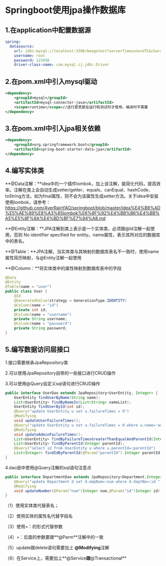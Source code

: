 # Springboot使用jpa操作数据库

## 1.在application中配置数据源

```yml
spring:
  datasource:
    url: jdbc:mysql://localhost:3306/beegotest?serverTimezone=UTC&characterEncoding=utf-8
    username: root
    password: 123456
    driver-class-name: com.mysql.cj.jdbc.Driver
```

## 2.在pom.xml中引入mysql驱动

```xml
<dependency>
    <groupId>mysql</groupId>
    <artifactId>mysql-connector-java</artifactId>
    <scope>runtime</scope>//这行意思是在运行和测试时才使用，编译时不需要
</dependency>
```

## 3.在pom.xml中引入jpa相关依赖

```xml
<dependency>
    <groupId>org.springframework.boot</groupId>
    <artifactId>spring-boot-starter-data-jpa</artifactId>
</dependency>
```

## 4.编写实体类

**@Data注解：**idea中的一个插件lombok，加上该注解，能简化代码，提高效率。注解在类上会自动生成setter/getter、equals、canEqual、hashCode、toString方法，如为final属性，则不会为该属性生成setter方法。关于idea中安装使用lombok，请参考：https://github.com/4verRainYAO/springboot/blob/master/idea%E4%B8%AD%E5%AE%89%E8%A3%85lombok%E6%8F%92%E4%BB%B6%E4%BB%A5%E5%8F%8A%E4%BD%BF%E7%94%A8.md

**@Entity注解：**JPA注解到类上表示是一个实体类，必须跟@Id注解一起使用，否则  No identifier specified for entity。name属性，表示其所对应的数据库中的表名。

**@Table：**JPA注解，当实体类与其映射的数据库表名不一致时，使用name属性简历映射，与@Entity注解一起使用

**@Column：**将实体类中的属性映射到数据库表中的字段

```java
@Data
@Entity
@Table(name = "user")
public class User {
    @Id
    @GeneratedValue(strategy = GenerationType.IDENTITY)
    @Column(name = "id")
    private int id;
    @Column(name = "username")
    private String username;
    @Column(name = "password")
    private String password;
}
```

## 5.编写数据访问层接口

1.接口需要继承JpaRepository类

2.可以使用JpaRepository自带的一些接口进行CRUD操作

3.可以使用@Query自定义sql语句进行CRUD操作

```java
public interface UserDao extends JpaRepository<UserEntity, Integer> {
    UserEntity findUserByName(String name);
    List<UserEntity> findByNameIn(List<String> nameList);
    UserEntity findUserById(int id);
    @Query("update UserEntity u set u.failureTimes = 0")
    @Modifying
    void updateUserFailureTimes();
    @Query("update UserEntity u set u.failureTimes = 0 where u.name='admin'")
    @Modifying
    void updateAdminFailureTimes();
    List<UserEntity> findByFailureTimesGreaterThanEqualAndParentId(Integer failureTimes, Integer parentId);
    List<UserEntity> findByParentId(Integer parentId);
    @Query("select id from UserEntity u where u.parentId=:parentId")
    List<Integer> findIdByParentId(@Param("parentId") Integer parentId);
}
```

4.dao层中使用@Query注解的sql语句注意点

```java
public interface DepartmentDao extends JpaRepository<Department,Integer> {
    @Query("update Department d set d.empNum=:num where d.deptNo=:id ")
    @Modifying
    void updateNumber(@Param("num")Integer num,@Param("id")Integer id);
}
```

（1）使用实体类代替表名；

（2）使用实体的属性名代替字段名

（3）使用=：的形式代替参数

（4）=：后面的参数要跟**@Parm**注解中的一致

（5）update跟delete语句需要加上  **@Modifying**注解

（6）在Service上，需要加上**@Service**跟**@Transactional**

